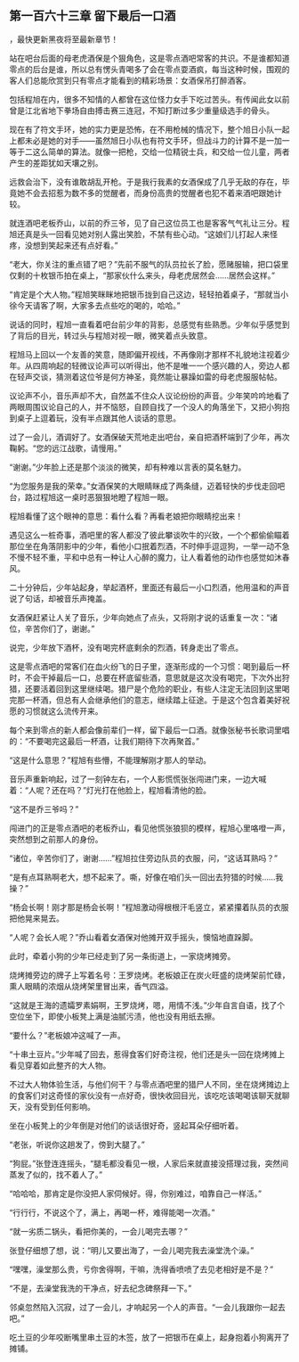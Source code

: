 ## 第一百六十三章 留下最后一口酒
，最快更新黑夜将至最新章节！

站在吧台后面的母老虎酒保是个狠角色，这是零点酒吧常客的共识。不是谁都知道零点的后台是谁，所以总有愣头青喝多了会在零点耍酒疯，每当这种时候，围观的客人们总能欣赏到只有零点才能看到的精彩场景：女酒保吊打醉酒客。

包括程旭在内，很多不知情的人都曾在这位怪力女手下吃过苦头。有传闻此女以前曾是江北省地下拳场自由搏击赛三连冠，不知打断过多少重量级选手的骨头。

现在有了符文手环，她的实力更是恐怖，在不用枪械的情况下，整个旭日小队一起上都未必是她的对手――虽然旭日小队也有符文手环，但战斗力的计算不是一加一等于二这么简单的算法。就像一把枪，交给一位精锐士兵，和交给一位儿童，两者产生的差距犹如天壤之别。

远救会治下，没有谁敢胡乱开枪。于是我行我素的女酒保成了几乎无敌的存在，毕竟她不会去招惹为数不多的觉醒者，而身份高贵的觉醒者也犯不着来酒吧跟她计较。

就连酒吧老板乔山，以前的乔三爷，见了自己这位员工也是客客气气礼让三分。程旭还真是头一回看见她对别人露出笑脸，不禁有些心动。“这娘们儿打起人来怪疼，没想到笑起来还有点好看。”

“老大，你关注的重点错了吧？”先前不服气的队员拉长了脸，愿赌服输，把口袋里仅剩的十枚银币拍在桌上，“那家伙什么来头，母老虎居然会……居然会这样。”

“肯定是个大人物。”程旭笑眯眯地把银币拢到自己这边，轻轻拍着桌子，“那就当小徐今天请客了啊，大家多去点些吃的喝的，哈哈。”

说话的同时，程旭一直看着吧台前少年的背影，总感觉有些熟悉。少年似乎感觉到了背后的目光，转过头与程旭对视一眼，微笑着点头致意。

程旭马上回以一个友善的笑意，随即偏开视线，不再像刚才那样不礼貌地注视着少年。从四周响起的轻微议论声可以听得出，他不是唯一一个感兴趣的人，旁边人都在轻声交谈，猜测着这位爷是何方神圣，竟然能让暴躁如雷的母老虎服服帖帖。

议论声不小，音乐声却不大，自然盖不住众人议论纷纷的声音。少年笑吟吟地看了两眼周围议论自己的人，并不恼怒，自顾自找了一个没人的角落坐下，又把小狗抱到桌子上逗着玩，没有半点跟其他人谈话的意思。

过了一会儿，酒调好了。女酒保破天荒地走出吧台，亲自把酒杯端到了少年，再次鞠躬。“您的远江战歌，请慢用。”

“谢谢。”少年脸上还是那个淡淡的微笑，却有种难以言表的莫名魅力。

“为您服务是我的荣幸。”女酒保笑的大眼睛眯成了两条缝，迈着轻快的步伐走回吧台，路过程旭这一桌时恶狠狠地瞪了程旭一眼。

程旭看懂了这个眼神的意思：看什么看？再看老娘把你眼睛挖出来！

遇见这么一桩奇事，酒吧里的客人都没了彼此攀谈吹牛的兴致，一个个都偷偷瞄着那位坐在角落阴影中的少年，看他小口抿着烈酒，不时伸手逗逗狗，一举一动不急不慢不轻不重，平和中总有一种让人心醉的魔力，让人看着他的动作也感觉如沐春风。

二十分钟后，少年站起身，举起酒杯，里面还有最后一小口烈酒，他用温和的声音说了句话，却被音乐声掩盖。

女酒保赶紧让人关了音乐，少年向她点了点头，又将刚才说的话重复一次：“诸位，辛苦你们了，谢谢。”

说完，少年放下酒杯，没有喝完杯底剩余的烈酒，转身走出了零点。

这是零点酒吧的常客们在血火纷飞的日子里，逐渐形成的一个习惯：喝到最后一杯时，不会干掉最后一口，总要在杯底留些酒，意思就是这次没有喝完，下次外出狩猎，还要活着回到这里继续喝。猎尸是个危险的职业，有些人注定无法回到这里喝完那一杯酒，但总有人会继承他们的意志，继续踏上征途。于是这个包含着美好祝愿的习惯就这么流传开来。

每个来到零点的新人都会像前辈们一样，留下最后一口酒。就像张秘书长歌词里唱的：“不要喝完这最后一杯酒，让我们期待下次再聚首。”

“这是什么意思？”程旭有些懵，不能理解刚才那人的举动。

音乐声重新响起，过了一刻钟左右，一个人影慌慌张张闯进门来，一边大喊着：“人呢？还在吗？”灯光打在他脸上，程旭看清他的脸。

“这不是乔三爷吗？”

闯进门的正是零点酒吧的老板乔山，看见他慌张狼狈的模样，程旭心里咯噔一声，突然想到之前那人的身份。

“诸位，辛苦你们了，谢谢……”程旭拉住旁边队员的衣服，问，“这话耳熟吗？”

“是有点耳熟啊老大，想不起来了。嘶，好像在咱们头一回出去狩猎的时候……我操？”

“杨会长啊！刚才那是杨会长啊！”程旭激动得根根汗毛竖立，紧紧攥着队员的衣服把他晃来晃去。

“人呢？会长人呢？”乔山看着女酒保对他摊开双手摇头，懊恼地直跺脚。

此时，牵着小狗的少年已经走到了另一条街道上，一家烧烤摊旁。

烧烤摊旁边的牌子上写着名号：王罗烧烤。老板娘正在炭火旺盛的烧烤架前忙碌，熏人眼睛的浓烟从烧烤架里冒出来，香气四溢。

“这就是王海的遗孀罗素娟啊，王罗烧烤，嗯，用情不浅。”少年自言自语，找了个空位坐下，即使小板凳上满是油腻污渍，他也没有用纸去擦。

“要什么？”老板娘冲这喊了一声。

“十串土豆片。”少年喊了回去，惹得食客们好奇注视，他们还是头一回在烧烤摊上看见穿着如此整齐的大人物。

不过大人物体验生活，与他们何干？与零点酒吧里的猎尸人不同，坐在烧烤摊边上的食客们对这奇怪的家伙没有一点好奇，很快收回目光，该吃吃该喝喝该聊天就聊天，没有受到任何影响。

坐在小板凳上的少年倒是对他们的谈话很好奇，竖起耳朵仔细听着。

“老张，听说你这趟发了，傍到大腿了。”

“狗屁。”张登连连摇头，“腿毛都没看见一根，人家后来就直接没搭理过我，突然间蒸发了似的，找不着人了。”

“哈哈哈，那肯定是你没把人家伺候好。得，你别难过，咱靠自己一样活。”

“行行行，不说这个了，满上，再喝一杯，难得能喝一次酒。”

“就一劣质二锅头，看把你美的，一会儿喝完去哪？”

张登仔细想了想，说：“明儿又要出海了，一会儿喝完我去澡堂洗个澡。”

“嘿嘿，澡堂那么贵，亏你舍得啊，干嘛，洗得香喷喷了去见老相好是不是？”

“不是，去澡堂我洗的干净点，好去纪念碑祭拜一下。”

邻桌忽然陷入沉寂，过了一会儿，才响起另一个人的声音。“一会儿我跟你一起去吧。”

吃土豆的少年咬断嘴里串土豆的木签，放了一把银币在桌上，起身抱着小狗离开了摊铺。

